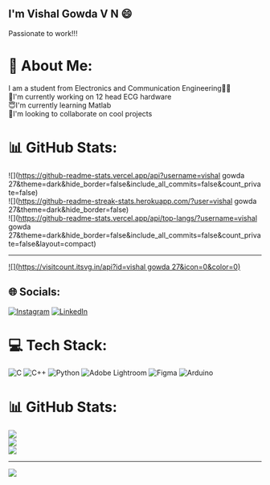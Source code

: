 ## I'm Vishal Gowda V N 😄
Passionate to work!!!
# 💫 About Me:
I am a student from Electronics and Communication Engineering👨‍🎓
<br>🔭I'm currently working on 12 head ECG hardware 
<br>😇I'm currently learning Matlab
<br>👯I'm looking to collaborate on cool projects

# 📊 GitHub Stats:
![](https://github-readme-stats.vercel.app/api?username=vishal gowda 27&theme=dark&hide_border=false&include_all_commits=false&count_private=false)<br/>
![](https://github-readme-streak-stats.herokuapp.com/?user=vishal gowda 27&theme=dark&hide_border=false)<br/>
![](https://github-readme-stats.vercel.app/api/top-langs/?username=vishal gowda 27&theme=dark&hide_border=false&include_all_commits=false&count_private=false&layout=compact)

---
[![](https://visitcount.itsvg.in/api?id=vishal gowda 27&icon=0&color=0)](https://visitcount.itsvg.in)

<!-- Proudly created with GPRM ( https://gprm.itsvg.in ) -->


## 🌐 Socials:
[![Instagram](https://img.shields.io/badge/Instagram-%23E4405F.svg?logo=Instagram&logoColor=white)](https://instagram.com/vishal__gowda27) [![LinkedIn](https://img.shields.io/badge/LinkedIn-%230077B5.svg?logo=linkedin&logoColor=white)](https://linkedin.com/in/vishal-gowda-2bb3b225a) 

# 💻 Tech Stack:
![C](https://img.shields.io/badge/c-%2300599C.svg?style=plastic&logo=c&logoColor=white) ![C++](https://img.shields.io/badge/c++-%2300599C.svg?style=plastic&logo=c%2B%2B&logoColor=white) ![Python](https://img.shields.io/badge/python-3670A0?style=plastic&logo=python&logoColor=ffdd54) ![Adobe Lightroom](https://img.shields.io/badge/Adobe%20Lightroom-31A8FF.svg?style=plastic&logo=Adobe%20Lightroom&logoColor=white) ![Figma](https://img.shields.io/badge/figma-%23F24E1E.svg?style=plastic&logo=figma&logoColor=white) ![Arduino](https://img.shields.io/badge/-Arduino-00979D?style=plastic&logo=Arduino&logoColor=white)
# 📊 GitHub Stats:
![](https://github-readme-stats.vercel.app/api?username=vishalgowda27&theme=rose_pine&hide_border=true&include_all_commits=true&count_private=false)<br/>
![](https://github-readme-streak-stats.herokuapp.com/?user=vishalgowda27&theme=rose_pine&hide_border=true)<br/>
![](https://github-readme-stats.vercel.app/api/top-langs/?username=vishalgowda27&theme=rose_pine&hide_border=true&include_all_commits=true&count_private=false&layout=compact)

---
[![](https://visitcount.itsvg.in/api?id=vishalgowda27&icon=5&color=3)](https://visitcount.itsvg.in)


